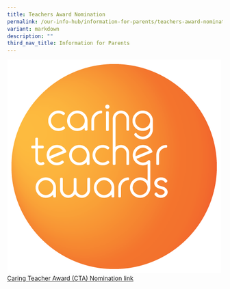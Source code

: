 ```yaml
---
title: Teachers Award Nomination
permalink: /our-info-hub/information-for-parents/teachers-award-nomination/
variant: markdown
description: ""
third_nav_title: Information for Parents
---
```

![](/images/Our%20info%20hub/CTA_logo.png)
[Caring Teacher Award (CTA) Nomination link](https://www.cta.nie.edu.sg/nominate)




